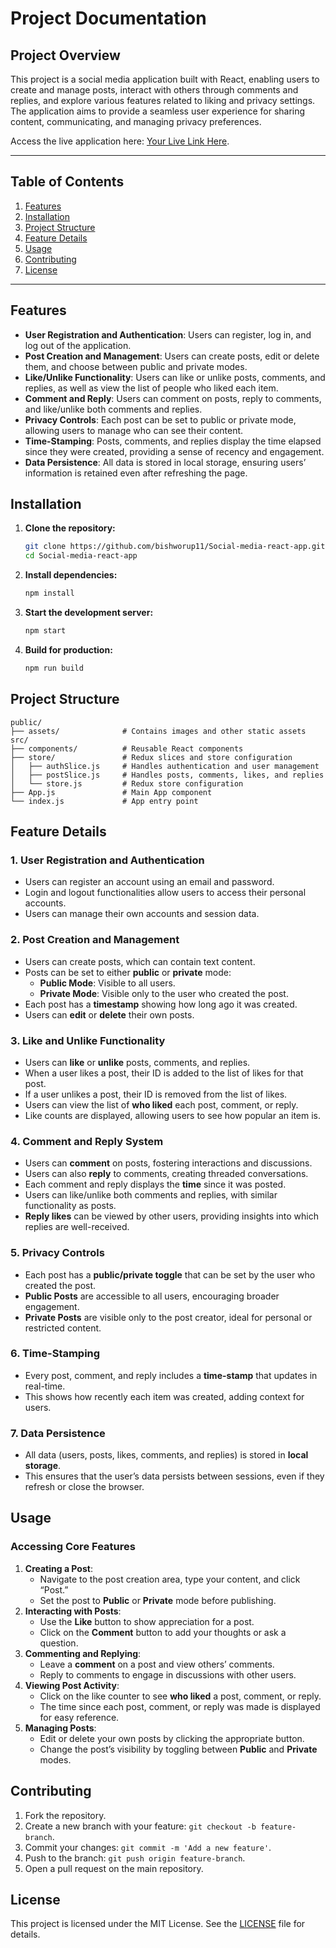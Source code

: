# Project Documentation

## Project Overview

This project is a social media application built with React, enabling users to create and manage posts, interact with others through comments and replies, and explore various features related to liking and privacy settings. The application aims to provide a seamless user experience for sharing content, communicating, and managing privacy preferences.

Access the live application here: [Your Live Link Here](https://social-media-react-app-eight.vercel.app).

---

## Table of Contents

1. [Features](#features)
2. [Installation](#installation)
3. [Project Structure](#project-structure)
4. [Feature Details](#feature-details)
5. [Usage](#usage)
6. [Contributing](#contributing)
7. [License](#license)

---

## Features

- **User Registration and Authentication**: Users can register, log in, and log out of the application.
- **Post Creation and Management**: Users can create posts, edit or delete them, and choose between public and private modes.
- **Like/Unlike Functionality**: Users can like or unlike posts, comments, and replies, as well as view the list of people who liked each item.
- **Comment and Reply**: Users can comment on posts, reply to comments, and like/unlike both comments and replies.
- **Privacy Controls**: Each post can be set to public or private mode, allowing users to manage who can see their content.
- **Time-Stamping**: Posts, comments, and replies display the time elapsed since they were created, providing a sense of recency and engagement.
- **Data Persistence**: All data is stored in local storage, ensuring users’ information is retained even after refreshing the page.

## Installation

1. **Clone the repository:**

   ```bash
   git clone https://github.com/bishworup11/Social-media-react-app.git
   cd Social-media-react-app
   ```

2. **Install dependencies:**

   ```bash
   npm install
   ```

3. **Start the development server:**

   ```bash
   npm start
   ```

4. **Build for production:**
   ```bash
   npm run build
   ```

## Project Structure

```plaintext
public/
├── assets/              # Contains images and other static assets
src/
├── components/          # Reusable React components
├── store/               # Redux slices and store configuration
│   ├── authSlice.js     # Handles authentication and user management
│   ├── postSlice.js     # Handles posts, comments, likes, and replies
│   └── store.js         # Redux store configuration
├── App.js               # Main App component
└── index.js             # App entry point
```

## Feature Details

### 1. **User Registration and Authentication**

- Users can register an account using an email and password.
- Login and logout functionalities allow users to access their personal accounts.
- Users can manage their own accounts and session data.

### 2. **Post Creation and Management**

- Users can create posts, which can contain text content.
- Posts can be set to either **public** or **private** mode:
  - **Public Mode**: Visible to all users.
  - **Private Mode**: Visible only to the user who created the post.
- Each post has a **timestamp** showing how long ago it was created.
- Users can **edit** or **delete** their own posts.

### 3. **Like and Unlike Functionality**

- Users can **like** or **unlike** posts, comments, and replies.
- When a user likes a post, their ID is added to the list of likes for that post.
- If a user unlikes a post, their ID is removed from the list of likes.
- Users can view the list of **who liked** each post, comment, or reply.
- Like counts are displayed, allowing users to see how popular an item is.

### 4. **Comment and Reply System**

- Users can **comment** on posts, fostering interactions and discussions.
- Users can also **reply** to comments, creating threaded conversations.
- Each comment and reply displays the **time** since it was posted.
- Users can like/unlike both comments and replies, with similar functionality as posts.
- **Reply likes** can be viewed by other users, providing insights into which replies are well-received.

### 5. **Privacy Controls**

- Each post has a **public/private toggle** that can be set by the user who created the post.
- **Public Posts** are accessible to all users, encouraging broader engagement.
- **Private Posts** are visible only to the post creator, ideal for personal or restricted content.

### 6. **Time-Stamping**

- Every post, comment, and reply includes a **time-stamp** that updates in real-time.
- This shows how recently each item was created, adding context for users.

### 7. **Data Persistence**

- All data (users, posts, likes, comments, and replies) is stored in **local storage**.
- This ensures that the user’s data persists between sessions, even if they refresh or close the browser.

## Usage

### Accessing Core Features

1. **Creating a Post**:
   - Navigate to the post creation area, type your content, and click “Post.”
   - Set the post to **Public** or **Private** mode before publishing.
2. **Interacting with Posts**:
   - Use the **Like** button to show appreciation for a post.
   - Click on the **Comment** button to add your thoughts or ask a question.
3. **Commenting and Replying**:
   - Leave a **comment** on a post and view others’ comments.
   - Reply to comments to engage in discussions with other users.
4. **Viewing Post Activity**:
   - Click on the like counter to see **who liked** a post, comment, or reply.
   - The time since each post, comment, or reply was made is displayed for easy reference.
5. **Managing Posts**:
   - Edit or delete your own posts by clicking the appropriate button.
   - Change the post’s visibility by toggling between **Public** and **Private** modes.

## Contributing

1. Fork the repository.
2. Create a new branch with your feature: `git checkout -b feature-branch`.
3. Commit your changes: `git commit -m 'Add a new feature'`.
4. Push to the branch: `git push origin feature-branch`.
5. Open a pull request on the main repository.

## License

This project is licensed under the MIT License. See the [LICENSE](LICENSE) file for details.
